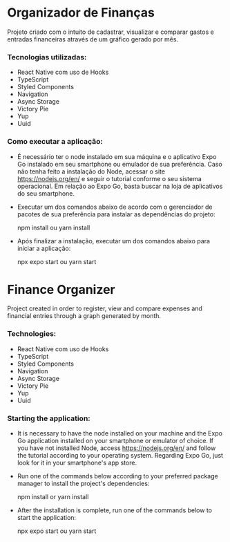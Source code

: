 # Organizador de Finanças

Projeto criado com o intuito de cadastrar, visualizar e comparar gastos e entradas financeiras através de um gráfico gerado por mês.

### Tecnologias utilizadas:

* React Native com uso de Hooks
* TypeScript
* Styled Components
* Navigation
* Async Storage
* Victory Pie
* Yup
* Uuid

### Como executar a aplicação:

* É necessário ter o node instalado em sua máquina e o aplicativo Expo Go instalado em seu smartphone ou emulador de sua preferência. Caso não tenha feito a instalação do Node, acessar o site https://nodejs.org/en/ e seguir o tutorial conforme o seu sistema operacional. Em relação ao Expo Go, basta buscar na loja de aplicativos do seu smartphone.

* Executar um dos comandos abaixo de acordo com o gerenciador de pacotes de sua preferência para instalar as dependências do projeto:

    npm install ou yarn install

* Após finalizar a instalação, executar um dos comandos abaixo para iniciar a aplicação:

    npx expo start ou yarn start

# Finance Organizer

Project created in order to register, view and compare expenses and financial entries through a graph generated by month.

### Technologies:

* React Native com uso de Hooks
* TypeScript
* Styled Components
* Navigation
* Async Storage
* Victory Pie
* Yup
* Uuid

### Starting the application:

* It is necessary to have the node installed on your machine and the Expo Go application installed on your smartphone or emulator of choice. If you have not installed Node, access https://nodejs.org/en/ and follow the tutorial according to your operating system. Regarding Expo Go, just look for it in your smartphone's app store.

* Run one of the commands below according to your preferred package manager to install the project's dependencies:

    npm install or yarn install

* After the installation is complete, run one of the commands below to start the application:

    npx expo start ou yarn start